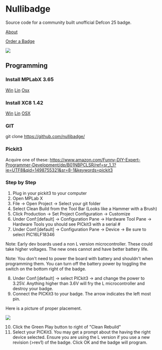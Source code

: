 # Nullibadge

Source code for a community built unofficial Defcon 25 badge.

[About](http://nu.llify.com)

[Order a Badge](https://docs.google.com/forms/d/1BT1bi9LWtsvNwGjnZjbqTZsIYf-_CRmu9A9kopbBeFg)

![](http://media.giphy.com/media/JdMtXSfw2kj60/200.gif)

## Programming

### Install MPLabX 3.65
[Win](http://ww1.microchip.com/downloads/en/DeviceDoc/MPLABX-v3.65-windows-installer.exe)
[Lin](http://ww1.microchip.com/downloads/en/DeviceDoc/MPLABX-v3.65-linux-installer.tar)
[Osx](http://ww1.microchip.com/downloads/en/DeviceDoc/MPLABX-v3.65-osx-installer.dmg)

### Install XC8 1.42
[Win](http://ww1.microchip.com/downloads/en/DeviceDoc/xc8-v1.42-full-install-windows-installer.exe)
[Lin](http://ww1.microchip.com/downloads/en/DeviceDoc/xc8-v1.42-full-install-linux-installer.run)
[OSX](http://ww1.microchip.com/downloads/en/DeviceDoc/xc8-v1.42-full-install-osx-installer.dmg)

### GIT
git clone https://github.com/nullibadge/

### Pickit3
Acquire one of these: https://www.amazon.com/Funny-DIY-Expert-Programmer-Development/dp/B01NBPCLSR/ref=sr_1_1?ie=UTF8&qid=1498755321&sr=8-1&keywords=pickit3

### Step by Step
1. Plug in your pickit3 to your computer
2. Open MPLab X
3. File -> Open Project -> Select your git folder
4. Select Clean Build from the Tool Bar (Looks like a Hammer with a Brush)
5. Click Production -> Set Project Configuration -> Customize
6. Under Conf:[default] -> Configuration Pane -> Hardware Tool Pane -> Hardware Tools you should see PICkit3 with a serial # 
7. Under Conf:[default] -> Configuration Pane -> Device -> Be sure to select PIC16LF18346

Note: Early dev boards used a non L version microcontroller. These could take higher voltages. The new ones cannot and have better battery life.

Note: You don't need to power the board with battery and shouldn't when programming them. You can turn off the battery power by toggling the switch on the bottom right of the badge.

8. Under Conf:[default] -> select PICkit3 -> and change the power to 3.25V. Anything higher than 3.6V will fry the L microcontroller and destroy your badge.
9. Connect the PICKit3 to your badge. The arrow indicates the left most pin.

Here is a picture of proper placement.

![](https://i.imgur.com/vfNkun4.jpg)

10. Click the Green Play button to right of "Clean Rebuild"
11. Select your PICKit3. You may get a prompt about the having the right device selected. Ensure you are using the L version if you use a new revision (>rev1) of the badge. Click OK and the badge will program.



